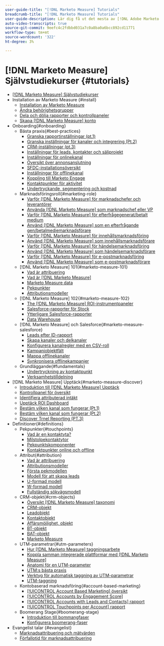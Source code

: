 ```yaml
---
user-guide-title: "[!DNL Marketo Measure] Tutorials"
breadcrumb-title: "[!DNL Marketo Measure] Tutorials"
user-guide-description: Lär dig få ut det mesta av [!DNL Adobe Marketo Measure] (tidigare [!DNL Bizible]). Titta på självstudiekurser om installation, introduktion, grundläggande information och definitioner.
auto-video-transcripts: true
source-git-commit: 9eefc4c2fdbbd031a7c0a8ba0a6bcc892cd11771
workflow-type: tm+mt
source-wordcount: '322'
ht-degree: 3%

---
```



# [!DNL Marketo Measure] Självstudiekurser {#tutorials}

+ [[!DNL Marketo Measure] Självstudiekurser](overview.md)
+ Installation av Marketo Measure {#install}
   + [Installation av Marketo Measure](/help/installing/install-production.md)
   + [Ändra behörighetsgrupper](/help/installing/modify-permission-sets-production.md)
   + [Dela och dölja rapporter och kontrollpaneler](/help/installing/sharing-reports-production.md)
   + [Skapa [!DNL Marketo Measure] konto](/help/installing/creating-marketo-measure-account-production.md)
+ Onboarding{#onboarding}
   + Bästa praxis{#best-practices}
      + [Granska rapportinställningar (pt.1)](/help/onboarding/fundamentals/review-reporting-setting-pt1.md)
      + [Granska inställningar för kanaler och integrering (Pt.2)](/help/onboarding/fundamentals/channel-integration-settings.md)
      + [CRM-inställningar (pt.3)](/help/onboarding/fundamentals/crm-settings.md)
      + [Inställningar för leads, kontakter och säljprojekt](/help/onboarding/fundamentals/leads-contacts-opps-settings.md)
      + [Inställningar för onlinekanal](/help/onboarding/fundamentals/online-channel-setup.md)
      + [Översikt över annonsanslutning](/help/onboarding/fundamentals/ads-connection-overview.md)
      + [SFDC-installationsöversikt](/help/onboarding/fundamentals/sfdc-installation-overview.md)
      + [Inställningar för offlinekanal](/help/onboarding/fundamentals/offline-channel-setup.md)
      + [Koppling till Marketo Engage](/help/onboarding/fundamentals/connection-with-marketo-engage.md)
      + [Kontaktpunkter för aktivitet](/help/onboarding/fundamentals/activity-touchpoints.md)
      + [Undertryckande, segmentering och kostnad](/help/onboarding/fundamentals/suppression-segmentation-cost.md)
   + Marknadsföringsroll{#marketing-role}
      + [Varför [!DNL Marketo Measure] för marknadschefer och leverantörer](/help/onboarding/marketing-role/cmo-and-vp-why.md)
      + [Använda [!DNL Marketo Measure] som marknadschef eller VP](/help/onboarding/marketing-role/cmo-and-vp-using.md)
      + [Varför [!DNL Marketo Measure] för efterfrågegenerat/betalt medium](/help/onboarding/marketing-role/demand-gen-why.md)
      + [Använd [!DNL Marketo Measure] som en efterfrågande gen/betalmediemarknadsförare](/help/onboarding/marketing-role/demand-gen-using.md)
      + [Varför [!DNL Marketo Measure] för innehållsmarknadsföring](/help/onboarding/marketing-role/content-marketing-why.md)
      + [Använd [!DNL Marketo Measure] som innehållsmarknadsförare](/help/onboarding/marketing-role/content-marketing-using.md)
      + [Varför [!DNL Marketo Measure] för händelsemarknadsföring](/help/onboarding/marketing-role/events-marketing-why.md)
      + [Använd [!DNL Marketo Measure] som händelsemarknadsförare](/help/onboarding/marketing-role/events-marketing-using.md)
      + [Varför [!DNL Marketo Measure] för e-postmarknadsföring](/help/onboarding/marketing-role/email-marketing-why.md)
      + [Använd [!DNL Marketo Measure] som e-postmarknadsförare](/help/onboarding/marketing-role/email-marketing-using.md)
   + [!DNL Marketo Measure] 101{#marketo-measure-101}
      + [Vad är attribuering](/help/onboarding/marketo-measure-101/what-is-attribution.md)
      + [Vad är [!DNL Marketo Measure]](/help/onboarding/marketo-measure-101/what-is-marketo-measure.md)
      + [Marketo Measure data](/help/onboarding/marketo-measure-101/marketo-measure-data.md)
      + [Pekpunkter](/help/onboarding/marketo-measure-101/touchpoints.md)
      + [Attributionsmodeller](/help/onboarding/marketo-measure-101/attribution-models.md)
   + [!DNL Marketo Measure] 102{#marketo-measure-102}
      + [The [!DNL Marketo Measure] ROI-instrumentpaneler](/help/onboarding/marketo-measure-102/roi-dashboards.md)
      + [Salesforce-rapporter för Stock](/help/onboarding/marketo-measure-102/stock-salesforce-reports.md)
      + [Ytterligare Salesforce-rapporter](/help/onboarding/marketo-measure-102/addtional-salesforce-reports.md)
      + [Data Warehouse](/help/onboarding/marketo-measure-102/data-warehouse.md)
   + [!DNL Marketo Measure] och Salesforce{#marketo-measure-salesforce}
      + [Leads efter ID-rapport](/help/onboarding/marketo-measure-salesforce/leads-by-id-report.md)
      + [Skapa kanaler och delkanaler](/help/onboarding/marketo-measure-salesforce/creating-channels-subchannels.md)
      + [Konfigurera kanalregler med en CSV-roll](/help/onboarding/marketo-measure-salesforce/channel-rules-csv.md)
      + [Kampanjobjektfält](/help/onboarding/marketo-measure-salesforce/campaign-object-fields.md)
      + [Mappa offlinekanaler](/help/onboarding/marketo-measure-salesforce/mapping-offline-channels.md)
      + [Synkronisera offlinekampanjer](/help/onboarding/marketo-measure-salesforce/syncing-offline-campaigns.md)
   + Grundläggande{#fundamentals}
      + [Undertryckning av kontaktpunkt](/help/onboarding/marketo-measure-salesforce/touchpoint-suppression.md)
      + [Verksamhetstilldelning](/help/onboarding/fundamentals/activities-attribution.md)
+ [!DNL Marketo Measure] Upptäck{#marketo-measure-discover}
   + [Introduktion till [!DNL Marketo Measure] Upptäck](/help/marketo-measure-discover/introduction-to-marketo-measure-discover.md)
   + [Kontrollpanel för översikt](/help/marketo-measure-discover/2023-discover-overview-dashboard.md)
   + [Identifiera attributerad intäkt](/help/marketo-measure-discover/2023-discover-attributed-revenue.md)
   + [Upptäck ROI Dashboard](/help/marketo-measure-discover/2023-discover-roi-dashboard.md)
   + [Bestäm vilken kanal som fungerar (Pt.1)](/help/marketo-measure-discover/top-of-funnel-reporting.md)
   + [Bestäm vilken kanal som fungerar (Pt.2)](/help/marketo-measure-discover/determine-which-channel-is-performing.md)
   + [Discover Trnel Reporting (PT.3)](/help/marketo-measure-discover/build-a-full-funnel-report-pt3.md)
+ Definitioner{#definitions}
   + Pekpunkter{#touchpoints}
      + [Vad är en kontaktyta?](/help/definitions/touchpoints/what-is-a-touchpoint.md)
      + [Milstolpekontaktytor](/help/definitions/touchpoints/milestone-touchpoints.md)
      + [Pekpunktskomponenter](/help/definitions/touchpoints/touchpoint-components.md)
      + [Kontaktpunkter online och offline](/help/definitions/touchpoints/online-offline-touchpoints.md)
   + Attribut{#attribution}
      + [Vad är attribuering](/help/definitions/attribution/what-is-attribution.md)
      + [Attributionsmodeller](/help/definitions/attribution/attribution-models.md)
      + [Första pekmodellen](/help/definitions/attribution/first-touch-model.md)
      + [Modell för att skapa leads](/help/definitions/attribution/lead-creation-model.md)
      + [U-formad modell](/help/definitions/attribution/u-shaped-model.md)
      + [W-formad modell](/help/definitions/attribution/w-shaped-model.md)
      + [Fullständig sökvägsmodell](/help/definitions/attribution/full-path-model.md)
   + CRM-objekt{#crm-objects}
      + [Översikt [!DNL Marketo Measure] taxonomi](/help/definitions/crm-objects/taxonomy-overview.md)
      + [CRM-objekt](/help/definitions/crm-objects/crm-objects.md)
      + [Leadobjekt](/help/definitions/crm-objects/lead-object.md)
      + [Kontaktobjekt](/help/definitions/crm-objects/contact-object.md)
      + [Affärsmöjlighet, objekt](/help/definitions/crm-objects/opportunity-object.md)
      + [BT-objekt](/help/definitions/crm-objects/bt-object.md)
      + [BAT-objekt](/help/definitions/crm-objects/bat-object.md)
      + [Marketo Measure](/help/definitions/crm-objects/marketo-measure-person.md)
   + UTM-parametrar{#utm-parameters}
      + [Hur [!DNL Marketo Measure] taggningsarbete](/help/definitions/utm-parameters/how-marketo-measure-tagging-works.md)
      + [Koppla samman integrerade plattformar med [!DNL Marketo Measure]](/help/definitions/utm-parameters/connecting-integrated-platforms-with-marketo-measure.md)
      + [Anatomi för en UTM-parameter](/help/definitions/utm-parameters/anatomy-of-a-utm-parameter.md)
      + [UTM:s bästa praxis](/help/definitions/utm-parameters/utm-best-practices.md)
      + [Verktyg för automatisk taggning av UTM-parametrar](/help/definitions/utm-parameters/utm-parameter-auto-tagging-tools.md)
      + [UTM-taggning](/help/definitions/utm-parameters/utm-tagging.md)
   + Kontobaserad marknadsföring{#account-based-marketing}
      + [[!UICONTROL Account Based Marketing] översikt](/help/definitions/account-based-marketing/abm-overview.md)
      + [[!UICONTROL Accounts by Engagement Score]](/help/definitions/account-based-marketing/accounts-by-engagement-score.md)
      + [[!UICONTROL Accounts with Leads and Contacts] rapport](/help/definitions/account-based-marketing/accounts-with-leads-and-contacts.md)
      + [[!UICONTROL Touchpoints per Account] rapport](/help/definitions/account-based-marketing/touchpoints-per-account-report.md)
   + Boomerang Stage{#boomerang-stage}
      + [Introduktion till bommangfaser](/help/definitions/boomerang-stage/introduction-to-boomerang-stages.md)
      + [Konfigurera boomerang-faser](/help/definitions/boomerang-stage/setting-up-boomerang-stages.md)
+ Evangelist talar {#evangelist}
   + [Marknadsattribuering och mätvärden](/help/evangelist-talks/attribution-and-metrics.md)
   + [Förfallotid för marknadsattribuering](/help/evangelist-talks/marketing-attribution-maturity.md)